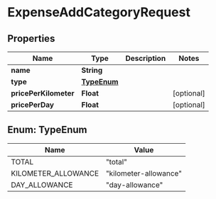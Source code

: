 

# ExpenseAddCategoryRequest


## Properties

| Name | Type | Description | Notes |
|------------ | ------------- | ------------- | -------------|
|**name** | **String** |  |  |
|**type** | [**TypeEnum**](#TypeEnum) |  |  |
|**pricePerKilometer** | **Float** |  |  [optional] |
|**pricePerDay** | **Float** |  |  [optional] |



## Enum: TypeEnum

| Name | Value |
|---- | -----|
| TOTAL | &quot;total&quot; |
| KILOMETER_ALLOWANCE | &quot;kilometer-allowance&quot; |
| DAY_ALLOWANCE | &quot;day-allowance&quot; |




